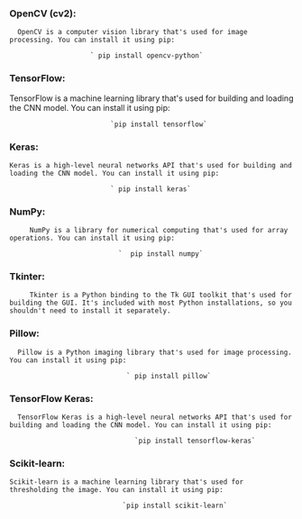 

### OpenCV (cv2):
      OpenCV is a computer vision library that's used for image processing. You can install it using pip:
              
                        ` pip install opencv-python`

###  TensorFlow: 
TensorFlow is a machine learning library that's used for building and loading the CNN model. You can install it using pip:


                             `pip install tensorflow`

### Keras: 
    Keras is a high-level neural networks API that's used for building and loading the CNN model. You can install it using pip: 
               
                             ` pip install keras`

### NumPy: 
         NumPy is a library for numerical computing that's used for array operations. You can install it using pip: 
                          
                               `  pip install numpy`

### Tkinter:
         Tkinter is a Python binding to the Tk GUI toolkit that's used for building the GUI. It's included with most Python installations, so you shouldn't need to install it separately.

### Pillow: 

      Pillow is a Python imaging library that's used for image processing. You can install it using pip: 
                    
                                 ` pip install pillow`

### TensorFlow Keras: 

      TensorFlow Keras is a high-level neural networks API that's used for building and loading the CNN model. You can install it using pip: 
                           
                                   `pip install tensorflow-keras`

### Scikit-learn: 

    Scikit-learn is a machine learning library that's used for thresholding the image. You can install it using pip: 
                
                                `pip install scikit-learn`




